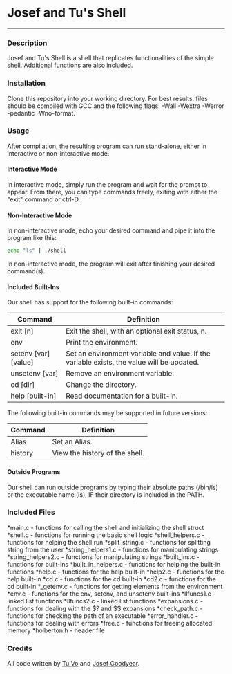 # Josef and Tu's Shell
***
### Description
Josef and Tu's Shell is a shell that replicates functionalities of the simple shell. Additional functions are also included.

### Installation
Clone this repository into your working directory. For best results, files should be compiled with GCC and the following flags: -Wall -Wextra -Werror -pedantic -Wno-format.

### Usage
After compilation, the resulting program can run stand-alone, either in interactive or non-interactive mode.

#### Interactive Mode
In interactive mode, simply run the program and wait for the prompt to appear. From there, you can type commands freely, exiting with either the "exit" command or ctrl-D.

#### Non-Interactive Mode
In non-interactive mode, echo your desired command and pipe it into the program like this:
```sh
echo "ls" | ./shell
```
In non-interactive mode, the program will exit after finishing your desired command(s).

#### Included Built-Ins
Our shell has support for the following built-in commands:

Command | Definition
--------|---------------
exit [n] | Exit the shell, with an optional exit status, n.
env      | Print the environment.
setenv [var] [value] | Set an environment variable and value. If the variable exists, the value will be updated.
unsetenv [var] | Remove an environment variable.
cd [dir] | Change the directory.
help [built-in] | Read documentation for a built-in.

The following built-in commands may be supported in future versions:

Command | Definition
--------|---------------
Alias   | Set an Alias.
history | View the history of the shell.


#### Outside Programs
Our shell can run outside programs by typing their absolute paths (/bin/ls) or the executable name (ls), IF their directory is included in the PATH.

### Included Files
*main.c - functions for calling the shell and initializing the shell struct
*shell.c - functions for running the basic shell logic
*shell_helpers.c - functions for helping the shell run
*split_string.c - functions for splitting string from the user
*string_helpers1.c - functions for manipulating strings
*string_helpers2.c - functions for manipulating strings
*built_ins.c - functions for built-ins
*built_in_helpers.c - functions for helping the built-in functions
*help.c - functions for the help built-in
*help2.c - functions for the help built-in
*cd.c - functions for the cd built-in
*cd2.c - functions for the cd built-in
*_getenv.c - functions for getting elements from the environment
*env.c - functions for the env, setenv, and unsetenv built-ins
*llfuncs1.c - linked list functions
*llfuncs2.c - linked list functions
*expansions.c - functions for dealing with the $? and $$ expansions
*check_path.c - functions for checking the path of an executable
*error_handler.c - functions for dealing with errors
*free.c - functions for freeing allocated memory
*holberton.h - header file

### Credits
All code written by [Tu Vo](https://github.com/tuvo1106) and [Josef Goodyear](https://github.com/JosefGoodyear).

